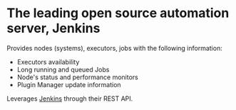 The leading open source automation server, Jenkins
==================================================

Provides nodes (systems), executors, jobs with the following information:

* Executors availability
* Long running and queued Jobs
* Node's status and performance monitors
* Plugin Manager update information

Leverages [Jenkins](https://jenkins.io) through their REST API.
